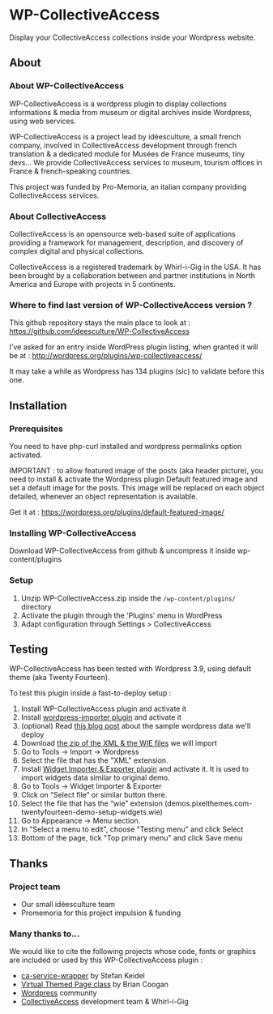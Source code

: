 # WP-CollectiveAccess

Display your CollectiveAccess collections inside your Wordpress website.

## About

### About WP-CollectiveAccess
WP-CollectiveAccess is a wordpress plugin to display collections informations & media from museum or digital archives 
inside Wordpress, using web services.

WP-CollectiveAccess is a project lead by idéesculture, a small french company, involved in CollectiveAccess development 
through french translation & a dedicated module for Musées de France museums, tiny devs... We provide CollectiveAccess 
services to museum, tourism offices in France & french-speaking countries. 

This project was funded by Pro-Memoria, an italian company providing CollectiveAccess services.

### About CollectiveAccess
CollectiveAccess is an opensource web-based suite of applications providing a framework for management, description, and discovery  of complex digital and physical collections.

CollectiveAccess is a registered trademark by Whirl-i-Gig in the USA. It has been brought by a collaboration between and 
partner institutions in North America and Europe with projects in 5 continents.

### Where to find last version of WP-CollectiveAccess version ?

This github repository stays the main place to look at : https://github.com/ideesculture/WP-CollectiveAccess

I've asked for an entry inside WordPress plugin listing, when granted it will be at : http://wordpress.org/plugins/wp-collectiveaccess/

It may take a while as Wordpress has 134 plugins (sic) to validate before this one.

## Installation

### Prerequisites

You need to have php-curl installed and wordpress permalinks option activated.

IMPORTANT : to allow featured image of the posts (aka header picture), you need to install & activate the Wordpress plugin Default featured image and set a default image for the posts.
This image will be replaced on each object detailed, whenever an object representation is available.

Get it at : https://wordpress.org/plugins/default-featured-image/

### Installing WP-CollectiveAccess

Download WP-CollectiveAccess from github & uncompress it inside wp-content/plugins

### Setup

1. Unzip WP-CollectiveAccess.zip inside the `/wp-content/plugins/` directory
1. Activate the plugin through the 'Plugins' menu in WordPress
1. Adapt configuration through Settings > CollectiveAccess


## Testing

WP-CollectiveAccess has been tested with Wordpress 3.9, using default theme (aka Twenty Fourteen).

To test this plugin inside a fast-to-deploy setup : 

1. Install WP-CollectiveAccess plugin and activate it
1. Install [wordpress-importer plugin](https://wordpress.org/plugins/wordpress-importer/) and activate it
1. (optional) Read [this blog post](http://pixelthemes.com/twenty-fourteen-wordpress-theme-demo-sample-data-download/) 
about the sample wordpress data we'll deploy
1. Download [the zip of the XML & the WIE files](http://pixelthemes.com/?ddownload=343) we will import
1. Go to Tools -> Import -> Wordpress
1. Select the file that has the "XML" extension. 
1. Install [Widget Importer & Exporter plugin](https://wordpress.org/plugins/widget-importer-exporter/) and activate 
it.  It is used to import widgets data similar to original demo.
1. Go to Tools -> Widget Importer & Exporter
1. Click on “Select file” or similar button there.  
1. Select the file that has the “wie” extension (demos.pixelthemes.com-twentyfourteen-demo-setup-widgets.wie)
1. Go to Appearance -> Menu section.
1. In "Select a menu to edit", choose "Testing menu" and click Select
1. Bottom of the page, tick "Top primary menu" and click Save menu

## Thanks

### Project team
- Our small idéesculture team
- Promemoria for this project impulsion & funding

### Many thanks to...
We would like to cite the following projects whose code, fonts or graphics are included or used by this WP-CollectiveAccess plugin :

- [ca-service-wrapper](https://github.com/skeidel/ca-service-wrapper) by Stefan Keidel
- [Virtual Themed Page class](https://gist.github.com/brianoz/9105004) by Brian Coogan
- [Wordpress](http://wordpress.org/) community
- [CollectiveAccess](http://www.collectiveaccess.org/) development team & Whirl-i-Gig
